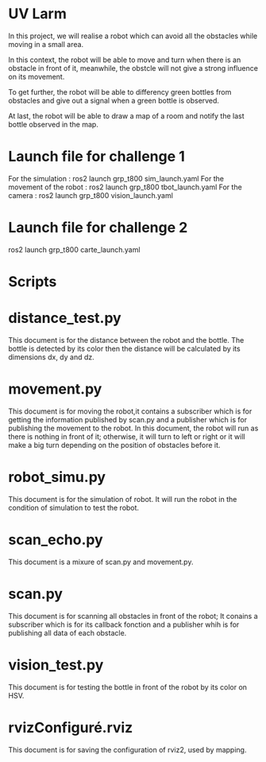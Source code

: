 # UV Larm
In this project, we will realise a robot which can avoid all the obstacles while moving in a small area.

In this context, the robot will be able to move and turn when there is an obstacle in front of it, meanwhile, the obstcle will not give a strong influence on its movement.

To get further, the robot will be able to differency green bottles from obstacles and give out a signal when a green bottle is observed.

At last, the robot will be able to draw a map of a room and notify the last bottle observed in the map.

# Launch file for challenge 1
For the simulation :
ros2 launch grp_t800 sim_launch.yaml
For the movement of the robot :
    ros2 launch grp_t800 tbot_launch.yaml
For the camera :
    ros2 launch grp_t800 vision_launch.yaml

# Launch file for challenge 2
ros2 launch grp_t800 carte_launch.yaml

# Scripts
# distance_test.py
This document is for the distance between the robot and the bottle. The bottle is detected by its color then the distance will be calculated by its dimensions dx, dy and dz.
# movement.py
This document is for moving the robot,it contains a subscriber which is for getting the information published by scan.py and a publisher which is for publishing the movement to the robot. In this document, the robot will run as there is nothing in front of it; otherwise, it will turn to left or right or it will make a big turn depending on the position of obstacles before it.
# robot_simu.py
This document is for the simulation of robot. It will run the robot in the condition of simulation to test the robot.
# scan_echo.py
This document is a mixure of scan.py and movement.py.
# scan.py
This document is for scanning all obstacles in front of the robot; It conains a subscriber which is for its callback fonction and a publisher whih is for publishing all data of each obstacle.
# vision_test.py
This document is for testing the bottle in front of the robot by its color on HSV. 

# rvizConfiguré.rviz
This document is for saving the configuration of rviz2, used by mapping.


